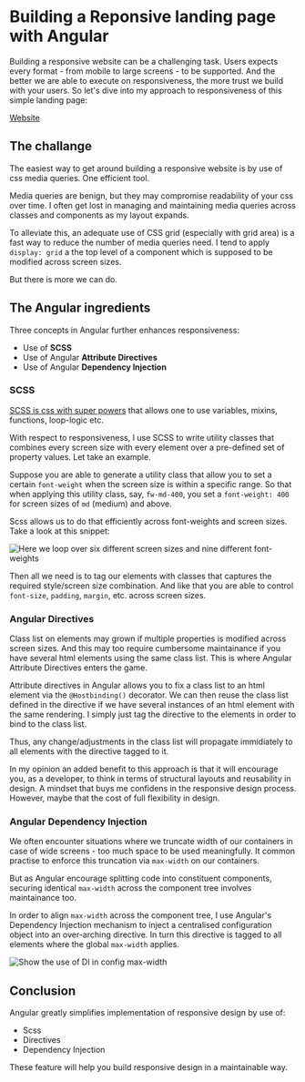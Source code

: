 # Building a Reponsive landing page with Angular

Building a responsive website can be a challenging task. Users expects every format - from mobile to large screens - to be supported. And the better we are able to execute on responsiveness, the more trust we build with your users. So let's dive into my approach to responsiveness of this simple landing page:

[Website](https://atrib-landing-page.netlify.app)

## The challange

The easiest way to get around building a responsive website is by use of css media queries. One efficient tool.

Media queries are benign, but they may compromise readability of your css over time. I often get lost in managing and maintaining media queries across classes and components as my layout expands.

To alleviate this, an adequate use of CSS grid (especially with grid area) is a fast way to reduce the number of media queries need. I tend to apply `display: grid` a the top level of a component which is supposed to be modified across screen sizes.

But there is more we can do.

## The Angular ingredients

Three concepts in Angular further enhances responsiveness:

- Use of **SCSS**
- Use of Angular **Attribute Directives**
- Use of Angular **Dependency Injection**

### SCSS

[SCSS is css with super powers](https://sass-lang.com/) that allows one to use variables, mixins, functions, loop-logic etc.

With respect to responsiveness, I use SCSS to write utility classes that combines every screen size with every element over a pre-defined set of property values. Let take an example.

Suppose you are able to generate a utility class that allow you to set a certain `font-weight` when the screen size is within a specific range. So that when applying this utility class, say, `fw-md-400`, you set a `font-weight: 400` for screen sizes of `md` (medium) and above.

Scss allows us to do that efficiently across font-weights and screen sizes. Take a look at this snippet:

![Here we loop over six different screen sizes and nine different font-weights](https://atrib-landing-page.netlify.app/assets/readme/scss.png)

Then all we need is to tag our elements with classes that captures the required style/screen size combination. And like that you are able to control `font-size`,
`padding`, `margin`, etc. across screen sizes.

### Angular Directives

Class list on elements may grown if multiple properties is modified across screen sizes. And this may too require cumbersome maintainance if you have several html elements using the same class list. This is where Angular Attribute Directives enters the game.

Attribute directives in Angular allows you to fix a class list to an html element via the `@Hostbinding()` decorator. We can then reuse the class list defined in the directive if we have several instances of an html element with the same rendering. I simply just tag the directive to the elements in order to bind to the class list.

Thus, any change/adjustments in the class list will propagate immidiately to all elements with the directive tagged to it.

In my opinion an added benefit to this approach is that it will encourage you, as a developer, to think in terms of structural layouts and reusability in design. A mindset that buys me confidens in the responsive design process. However, maybe that the cost of full flexibility in design.

### Angular Dependency Injection

We often encounter situations where we truncate width of our containers in case of wide screens - too much space to be used meaningfully. It common practise to enforce this truncation via `max-width` on our containers.

But as Angular encourage splitting code into constituent components, securing identical `max-width` across the component tree involves maintainance too.

In order to align `max-width` across the component tree, I use Angular's Dependency Injection mechanism to inject a centralised configuration object into an over-arching directive. In turn this directive is tagged to all elements where the global `max-width` applies.

![Show the use of DI in config max-width](https://atrib-landing-page.netlify.app/assets/readme/DI.png)

## Conclusion

Angular greatly simplifies implementation of responsive design by use of:

- Scss
- Directives
- Dependency Injection

These feature will help you build responsive design in a maintainable way.
